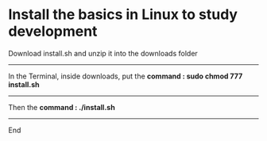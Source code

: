 # Install the basics in Linux to study development
<p>Download install.sh and unzip it into the downloads folder</p>
<hr>
<p>In the Terminal, inside downloads, put the <strong>command : sudo chmod 777 install.sh</strong></p>
<hr>
<p>Then the <strong>command : ./install.sh</strong></p>
<hr>
<p>End</p>